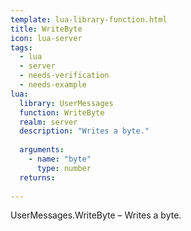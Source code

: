 ```yaml
---
template: lua-library-function.html
title: WriteByte
icon: lua-server
tags:
  - lua
  - server
  - needs-verification
  - needs-example
lua:
  library: UserMessages
  function: WriteByte
  realm: server
  description: "Writes a byte."
  
  arguments:
    - name: "byte"
      type: number
  returns:
    
---
```


<div class="lua__search__keywords">
UserMessages.WriteByte &#x2013; Writes a byte.
</div>
